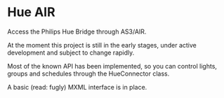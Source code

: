 Hue AIR
=======
Access the Philips Hue Bridge through AS3/AIR.

At the moment this project is still in the early stages, under active development and subject to change rapidly.

Most of the known API has been implemented, so you can control lights, groups and schedules through the HueConnector class. 

A basic (read: fugly) MXML interface is in place.
